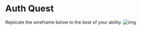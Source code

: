 # Auth Quest

Replicate the wireframe below to the best of your ability.
![img](https://gyazo.com/ad9835a7e16e9fa809fc377ca5798126.png)
